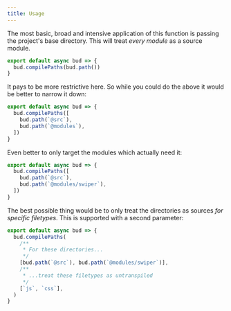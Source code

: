 ```yaml
---
title: Usage
---
```


The most basic, broad and intensive application of this function is passing the project's base directory.
This will treat _every module_ as a source module.

```js title='bud.config.js'
export default async bud => {
  bud.compilePaths(bud.path())
}
```

It pays to be more restrictive here. So while you could do the above it would be better to narrow it down:

```js title=bud.config.js
export default async bud => {
  bud.compilePaths([
    bud.path(`@src`),
    bud.path(`@modules`),
  ])
}
```

Even better to only target the modules which actually need it:

```js title=bud.config.js
export default async bud => {
  bud.compilePaths([
    bud.path(`@src`),
    bud.path(`@modules/swiper`),
  ])
}
```

The best possible thing would be to only treat the directories as sources _for specific filetypes_. This is supported with a second parameter:

```js title=bud.config.js
export default async bud => {
  bud.compilePaths(
    /**
     * For these directories...
     */
    [bud.path(`@src`), bud.path(`@modules/swiper`)],
    /**
     * ...treat these filetypes as untranspiled
     */
    [`js`, `css`],
  )
}
```
